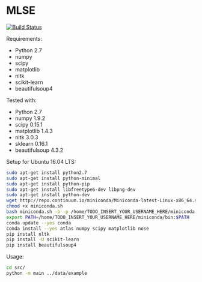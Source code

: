 # MLSE
[![Build Status](https://travis-ci.com/rsamer/MLSE.svg?token=FAdLEvwwnf8nbptujfqf&branch=master)](https://travis-ci.com/rsamer/MLSE)

Requirements:
- Python 2.7
- numpy
- scipy
- matplotlib
- nltk
- scikit-learn
- beautifulsoup4

Tested with:
- Python 2.7
- numpy 1.9.2
- scipy 0.15.1
- matplotlib 1.4.3
- nltk 3.0.3
- sklearn 0.16.1
- beautifulsoup 4.3.2

Setup for Ubuntu 16.04 LTS:
```sh
sudo apt-get install python2.7
sudo apt-get install python-minimal
sudo apt-get install python-pip
sudo apt-get install libfreetype6-dev libpng-dev
sudo apt-get install python-dev
wget http://repo.continuum.io/miniconda/Miniconda-latest-Linux-x86_64.sh -O miniconda.sh
chmod +x miniconda.sh
bash miniconda.sh -b -p /home/TODO_INSERT_YOUR_USERNAME_HERE/miniconda
export PATH=/home/TODO_INSERT_YOUR_USERNAME_HERE/miniconda/bin:$PATH
conda update --yes conda
conda install --yes atlas numpy scipy matplotlib nose
pip install nltk
pip install -U scikit-learn
pip install beautifulsoup4
```

Usage:
```sh
cd src/
python -m main ../data/example
```
